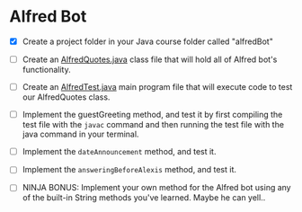 # Alfred Bot

- [x] Create a project folder in your Java course folder called "alfredBot"

- [ ] Create an [AlfredQuotes.java](AlfredQuotes.java) class file that will hold all of Alfred bot's functionality.

- [ ] Create an [AlfredTest.java](AlfredTest.java) main program file that will execute code to test our AlfredQuotes class.

- [ ] Implement the guestGreeting method, and test it by first compiling the test file with the `javac` command and then running the test file with the java command in your terminal.

- [ ] Implement the `dateAnnouncement` method, and test it.

- [ ] Implement the `answeringBeforeAlexis` method, and test it.

- [ ] NINJA BONUS: Implement your own method for the Alfred bot using any of the built-in String methods you've learned. Maybe he can yell..